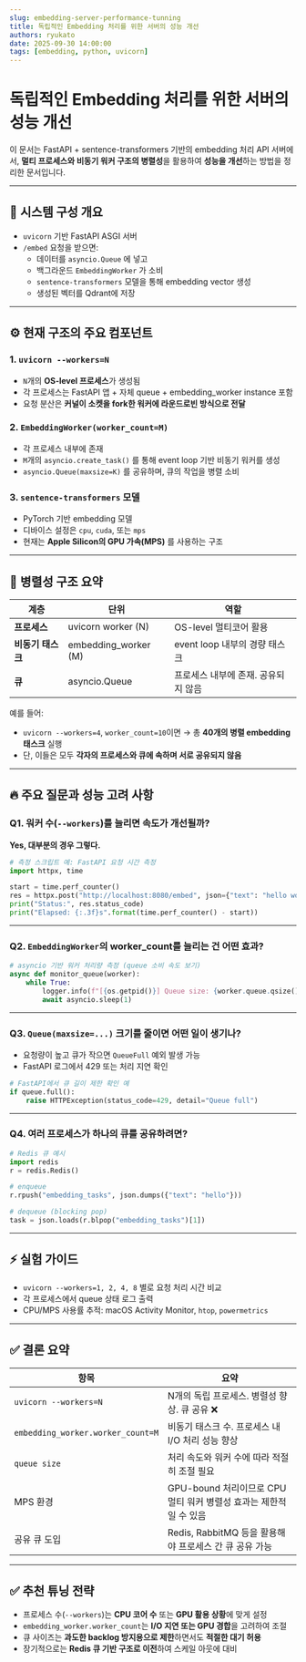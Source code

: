 ```yaml
---
slug: embedding-server-performance-tunning
title: 독립적인 Embedding 처리를 위한 서버의 성능 개선
authors: ryukato
date: 2025-09-30 14:00:00
tags: [embedding, python, uvicorn]
---
```


# 독립적인 Embedding 처리를 위한 서버의 성능 개선

이 문서는 FastAPI + sentence-transformers 기반의 embedding 처리 API 서버에서,
**멀티 프로세스와 비동기 워커 구조의 병렬성**을 활용하여 **성능을 개선**하는 방법을 정리한 문서입니다.

---
<!-- truncate -->

## 🔧 시스템 구성 개요

- `uvicorn` 기반 FastAPI ASGI 서버
- `/embed` 요청을 받으면:
  - 데이터를 `asyncio.Queue` 에 넣고
  - 백그라운드 `EmbeddingWorker` 가 소비
  - `sentence-transformers` 모델을 통해 embedding vector 생성
  - 생성된 벡터를 Qdrant에 저장

---

## ⚙️ 현재 구조의 주요 컴포넌트

### 1. `uvicorn --workers=N`
- `N`개의 **OS-level 프로세스**가 생성됨
- 각 프로세스는 FastAPI 앱 + 자체 queue + embedding_worker instance 포함
- 요청 분산은 **커널이 소켓을 fork한 워커에 라운드로빈 방식으로 전달**

### 2. `EmbeddingWorker(worker_count=M)`
- 각 프로세스 내부에 존재
- `M`개의 `asyncio.create_task()` 를 통해 event loop 기반 비동기 워커를 생성
- `asyncio.Queue(maxsize=K)` 를 공유하며, 큐의 작업을 병렬 소비

### 3. `sentence-transformers` 모델
- PyTorch 기반 embedding 모델
- 디바이스 설정은 `cpu`, `cuda`, 또는 `mps`
- 현재는 **Apple Silicon의 GPU 가속(MPS)** 를 사용하는 구조

---

## 🧠 병렬성 구조 요약

| 계층 | 단위 | 역할 |
|------|------|------|
| **프로세스** | uvicorn worker (N) | OS-level 멀티코어 활용 |
| **비동기 태스크** | embedding_worker (M) | event loop 내부의 경량 태스크 |
| **큐** | asyncio.Queue | 프로세스 내부에 존재. 공유되지 않음 |

예를 들어:
- `uvicorn --workers=4`, `worker_count=10`이면 → 총 **40개의 병렬 embedding 태스크** 실행
- 단, 이들은 모두 **각자의 프로세스와 큐에 속하며 서로 공유되지 않음**

---

## 🔥 주요 질문과 성능 고려 사항

### Q1. 워커 수(`--workers`)를 늘리면 속도가 개선될까?

**Yes, 대부분의 경우 그렇다.**

```python
# 측정 스크립트 예: FastAPI 요청 시간 측정
import httpx, time

start = time.perf_counter()
res = httpx.post("http://localhost:8080/embed", json={"text": "hello world"})
print("Status:", res.status_code)
print("Elapsed: {:.3f}s".format(time.perf_counter() - start))
```

---

### Q2. `EmbeddingWorker`의 worker_count를 늘리는 건 어떤 효과?

```python
# asyncio 기반 워커 처리량 측정 (queue 소비 속도 보기)
async def monitor_queue(worker):
    while True:
        logger.info(f"[{os.getpid()}] Queue size: {worker.queue.qsize()}")
        await asyncio.sleep(1)
```

---

### Q3. `Queue(maxsize=...)` 크기를 줄이면 어떤 일이 생기나?

- 요청량이 높고 큐가 작으면 `QueueFull` 예외 발생 가능
- FastAPI 로그에서 429 또는 처리 지연 확인

```python
# FastAPI에서 큐 길이 제한 확인 예
if queue.full():
    raise HTTPException(status_code=429, detail="Queue full")
```

---

### Q4. 여러 프로세스가 하나의 큐를 공유하려면?

```python
# Redis 큐 예시
import redis
r = redis.Redis()

# enqueue
r.rpush("embedding_tasks", json.dumps({"text": "hello"}))

# dequeue (blocking pop)
task = json.loads(r.blpop("embedding_tasks")[1])
```

---

## ⚡ 실험 가이드

- `uvicorn --workers=1, 2, 4, 8` 별로 요청 처리 시간 비교
- 각 프로세스에서 queue 상태 로그 출력
- CPU/MPS 사용률 추적: macOS Activity Monitor, `htop`, `powermetrics`

---

## ✅ 결론 요약

| 항목 | 요약 |
|------|------|
| `uvicorn --workers=N` | N개의 독립 프로세스. 병렬성 향상. 큐 공유 ❌ |
| `embedding_worker.worker_count=M` | 비동기 태스크 수. 프로세스 내 I/O 처리 성능 향상 |
| `queue size` | 처리 속도와 워커 수에 따라 적절히 조절 필요 |
| MPS 환경 | GPU-bound 처리이므로 CPU 멀티 워커 병렬성 효과는 제한적일 수 있음 |
| 공유 큐 도입 | Redis, RabbitMQ 등을 활용해야 프로세스 간 큐 공유 가능 |

---

## ✅ 추천 튜닝 전략

- 프로세스 수(`--workers`)는 **CPU 코어 수** 또는 **GPU 활용 상황**에 맞게 설정
- `embedding_worker.worker_count`는 **I/O 지연 또는 GPU 경합**을 고려하여 조절
- 큐 사이즈는 **과도한 backlog 방지용으로 제한**하면서도 **적절한 대기 허용**
- 장기적으로는 **Redis 큐 기반 구조로 이전**하여 스케일 아웃에 대비